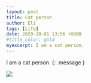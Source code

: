 ```yaml
---
layout: post
title: Cat person
author: Eli
tags: [Life]
date: 2020-10-01 13:56 +0800
#title_color: gold
myexcerpt: I am a cat person.
---
```

<!-- <font color="#FF0000"></font>  -->
I am a cat person.
{: .message }

<div class="align-center">
  <a><img src="{{site.baseurl}}/assets/imgs/cat.gif "></a>
</div>
